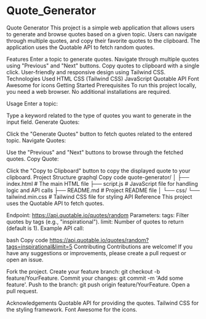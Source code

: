 # Quote_Generator

Quote Generator
This project is a simple web application that allows users to generate and browse quotes based on a given topic. Users can navigate through multiple quotes, and copy their favorite quotes to the clipboard. The application uses the Quotable API to fetch random quotes.

Features
Enter a topic to generate quotes.
Navigate through multiple quotes using "Previous" and "Next" buttons.
Copy quotes to clipboard with a single click.
User-friendly and responsive design using Tailwind CSS.
Technologies Used
HTML
CSS (Tailwind CSS)
JavaScript
Quotable API
Font Awesome for icons
Getting Started
Prerequisites
To run this project locally, you need a web browser. No additional installations are required.

Usage
Enter a topic:

Type a keyword related to the type of quotes you want to generate in the input field.
Generate Quotes:

Click the "Generate Quotes" button to fetch quotes related to the entered topic.
Navigate Quotes:

Use the "Previous" and "Next" buttons to browse through the fetched quotes.
Copy Quote:

Click the "Copy to Clipboard" button to copy the displayed quote to your clipboard.
Project Structure
graphql
Copy code
quote-generator/
│
├── index.html         # The main HTML file
├── script.js          # JavaScript file for handling logic and API calls
├── README.md          # Project README file
│
└── css/
    └── tailwind.min.css  # Tailwind CSS file for styling
API Reference
This project uses the Quotable API to fetch quotes.

Endpoint: https://api.quotable.io/quotes/random
Parameters:
tags: Filter quotes by tags (e.g., "inspirational").
limit: Number of quotes to return (default is 1).
Example API call:

bash
Copy code
https://api.quotable.io/quotes/random?tags=inspirational&limit=5
Contributing
Contributions are welcome! If you have any suggestions or improvements, please create a pull request or open an issue.

Fork the project.
Create your feature branch: git checkout -b feature/YourFeature.
Commit your changes: git commit -m 'Add some feature'.
Push to the branch: git push origin feature/YourFeature.
Open a pull request.

Acknowledgements
Quotable API for providing the quotes.
Tailwind CSS for the styling framework.
Font Awesome for the icons.
